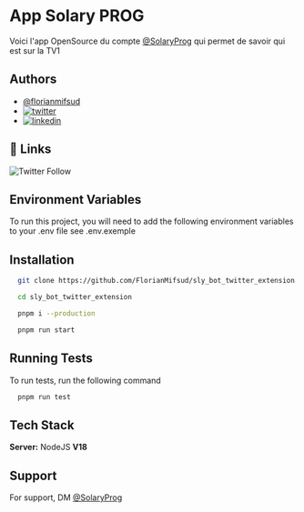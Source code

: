# App Solary PROG

Voici l'app OpenSource du compte [@SolaryProg](https://twitter.com/SolaryProg) qui permet de savoir qui est sur la TV1

## Authors

-   [@florianmifsud](https://www.github.com/florianmifsud)
-   [![twitter](https://img.shields.io/badge/twitter-1DA1F2?style=for-the-badge&logo=twitter&logoColor=white)](https://twitter.com/florianmifsud)
-   [![linkedin](https://img.shields.io/badge/linkedin-0A66C2?style=for-the-badge&logo=linkedin&logoColor=white)](https://www.linkedin.com/in/florianmifsud/)

## 🔗 Links

![Twitter Follow](https://img.shields.io/twitter/follow/solaryprog?style=social)

## Environment Variables

To run this project, you will need to add the following environment variables to your .env file see .env.exemple

## Installation

```bash
  git clone https://github.com/FlorianMifsud/sly_bot_twitter_extension.git
```

```bash
  cd sly_bot_twitter_extension
```

```bash
  pnpm i --production
```

```bash
  pnpm run start
```

## Running Tests

To run tests, run the following command

```bash
  pnpm run test
```

## Tech Stack

**Server:** NodeJS **V18**

## Support

For support, DM [@SolaryProg](https://twitter.com/SolaryProg)
